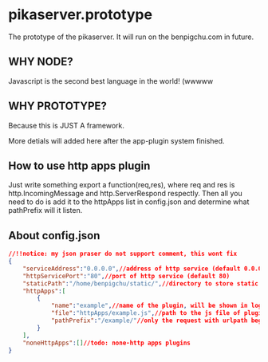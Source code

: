 # pikaserver.prototype

The prototype of the pikaserver. It will run on the benpigchu.com in future.

## WHY NODE?

Javascript is the second best language in the world! (wwwww

## WHY PROTOTYPE?

Because this is JUST A framework.

More detials will added here after the app-plugin system finished.

## How to use http apps plugin

Just write something export a function(req,res), where req and res is http.IncomingMessage and http.ServerRespond respectly. 
Then all you need to do is add it to the httpApps list in config.json and determine what pathPrefix will it listen.

## About config.json
```json
//!!notice: my json praser do not support comment, this wont fix
{
	"serviceAddress":"0.0.0.0",//address of http service (default 0.0.0.0)
	"httpServicePort":"80",//port of http service (default 80)
	"staticPath":"/home/benpigchu/static/",//directory to store static files (default /home/user/static/)
	"httpApps":[
		{
			"name":"example",//name of the plugin, will be shown in log
			"file":"httpApps/example.js",//path to the js file of plugin
			"pathPrefix":"/example/"//only the request with urlpath beginning with this will be responded by the plugin, must begin and end with "/"
		}
	],
	"noneHttpApps":[]//todo: none-http apps plugins
}
```